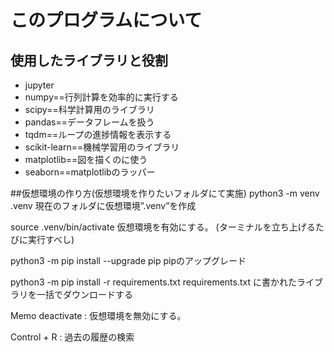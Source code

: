 # このプログラムについて

## 使用したライブラリと役割
- jupyter
- numpy==行列計算を効率的に実行する
- scipy==科学計算用のライブラリ
- pandas==データフレームを扱う
- tqdm==ループの進捗情報を表示する
- scikit-learn==機械学習用のライブラリ
- matplotlib==図を描くのに使う
- seaborn==matplotlibのラッパー

##仮想環境の作り方(仮想環境を作りたいフォルダにて実施)
python3 -m venv .venv
	現在のフォルダに仮想環境”.venv”を作成

source .venv/bin/activate
	仮想環境を有効にする。 (ターミナルを立ち上げるたびに実行すべし)

python3 -m pip install --upgrade pip
	pipのアップグレード

python3 -m pip install -r requirements.txt
	requirements.txt に書かれたライブラリを一括でダウンロードする

Memo
deactivate : 仮想環境を無効にする。 

Control + R : 過去の履歴の検索
